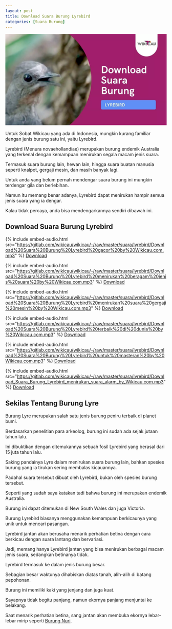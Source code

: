 ```yaml
---
layout: post
title: Download Suara Burung Lyrebird
categories: [Suara Burung]
---
```


![](/images/suara-burung-lyrebird.webp)

Untuk Sobat Wikicau yang ada di Indonesia, mungkin kurang familiar dengan jenis burung satu ini, yaitu Lyrebird.

Lyrebird (Menura novaehollandiae) merupakan burung endemik Australia yang terkenal dengan kemampuan menirukan segala macam jenis suara.

Termasuk suara burung lain, hewan lain, hingga suara buatan manusia seperti knalpot, gergaji mesin, dan masih banyak lagi.

Untuk anda yang belum pernah mendengar suara burung ini mungkin terdengar gila dan berlebihan.

Namun itu memang benar adanya, Lyrebird dapat menirukan hampir semua jenis suara yang ia dengar.

Kalau tidak percaya, anda bisa mendengarkannya sendiri dibawah ini.

## Download Suara Burung Lyrebird

{% include embed-audio.html src="https://gitlab.com/wikicau/wikicau/-/raw/master/suara/lyrebird/Download%20Suara%20Burung%20Lyrebird%20gacor%20by%20Wikicau.com.mp3" %}
[Download](https://bit.ly/2L07v8Q)

{% include embed-audio.html src="https://gitlab.com/wikicau/wikicau/-/raw/master/suara/lyrebird/Download%20Suara%20Burung%20Lyrebird%20menirukan%20beragam%20jenis%20suara%20by%20Wikicau.com.mp3" %}
[Download](https://bit.ly/2UcsRmo)

{% include embed-audio.html src="https://gitlab.com/wikicau/wikicau/-/raw/master/suara/lyrebird/Download%20Suara%20Burung%20Lyrebird%20menirukan%20suara%20gergaji%20mesin%20by%20Wikicau.com.mp3" %}
[Download](https://bit.ly/2ZpcuZx)

{% include embed-audio.html src="https://gitlab.com/wikicau/wikicau/-/raw/master/suara/lyrebird/Download%20Suara%20Burung%20Lyrebird%20terbaik%20di%20dunia%20by%20Wikicau.com.mp3" %}
[Download](https://bit.ly/2Zwz5CW)

{% include embed-audio.html src="https://gitlab.com/wikicau/wikicau/-/raw/master/suara/lyrebird/Download%20Suara%20Burung%20Lyrebird%20untuk%20masteran%20by%20Wikicau.com.mp3" %}
[Download](https://bit.ly/2Ua10U2)

{% include embed-audio.html src="https://gitlab.com/wikicau/wikicau/-/raw/master/suara/lyrebird/Download_Suara_Burung_Lyrebird_menirukan_suara_alarm_by_Wikicau.com.mp3" %}
[Download](https://bit.ly/2Hx2HFV)

## Sekilas Tentang Burung Lyre

Burung Lyre merupakan salah satu jenis burung peniru terbaik di planet bumi.

Berdasarkan penelitian para arkeolog, burung ini sudah ada sejak jutaan tahun lalu.

Ini dibuktikan dengan ditemukannya sebuah fosil Lyrebird yang berasal dari 15 juta tahun lalu.

Saking pandainya Lyre dalam menirukan suara burung lain, bahkan spesies burung yang ia tirukan sering membalas kicauannya.

Padahal suara tersebut dibuat oleh Lyrebird, bukan oleh spesies burung tersebut.

Seperti yang sudah saya katakan tadi bahwa burung ini merupakan endemik Australia.

Burung ini dapat ditemukan di New South Wales dan juga Victoria.

Burung Lyrebird biasanya menggunakan kemampuan berkicaunya yang unik untuk mencari pasangan.

Lyrebird jantan akan berusaha menarik perhatian betina dengan cara berkicau dengan suara lantang dan bervariasi.

Jadi, memang hanya Lyrebird jantan yang bisa menirukan berbagai macam jenis suara, sedangkan betinanya tidak.

Lyrebird termasuk ke dalam jenis burung besar.

Sebagian besar waktunya dihabiskan diatas tanah, alih-alih di batang pepohonan.

Burung ini memiliki kaki yang jenjang dan juga kuat.

Sayapnya tidak begitu panjang, namun ekornya panjang menjuntai ke belakang.

Saat menarik perhatian betina, sang jantan akan membuka ekornya lebar-lebar mirip seperti [Burung Nuri](https://wikicau.com/?s=nuri).